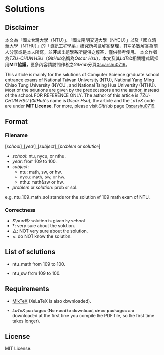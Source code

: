 # Solutions
## Disclaimer

本文為「國立台灣大學（NTU）」、「國立陽明交通大學（NYCU）」以及「國立清華大學（NTHU）」的「資訊工程學系」研究所考試解答整理，其中多數解答為前人分享或是本人所寫，並**非**該出題學系所提供之解答，僅供參考使用。
本文作者為*TZU-CHUN HSU*（*GitHub*名稱為*Oscar Hsu*），本文及其*LaTeX*相關程式碼採用**MIT協議**，更多內容請訪問作者之*GitHub*分頁[Oscarshu0719](https://github.com/Oscarshu0719/)。

This article is mainly for the solutions of Computer Science graduate school entrance exams of National Taiwan University (NTU), National Yang Ming Chiao Tung University (NYCU), and National Tsing Hua University (NTHU). Most of the solutions are given by the predecessors and the author, instead of the school. FOR REFERENCE ONLY. The author of this article is *TZU-CHUN HSU* (*GitHub*'s name is *Oscar Hsu*), the article and the *LaTeX* code are under **MIT License**. For more, please visit *GitHub* page [Oscarshu0719](https://github.com/Oscarshu0719/).

## Format

### Filename

[*school*]\_[*year*]\_[*subject*]\_[*problem* or *solution*]

-   *school*: ntu, nycu, or nthu.
-   *year*: from 109 to 100.
-   *subject*: 
    -   ntu: math, sw, or hw.
    -   nycu: math, sw, or hw.
    -   nthu: math&sw or hw.
-   *problem* or *solution*: prob or sol.

e.g. ntu_109_math_sol stands for the solution of 109 math exam of NTU.

### Correctness

-   $\surd$: solution is given by school.
-   $\dag$: very sure about the solution.
-   $\triangle$: NOT very sure about the solution.
-   $\times$: do NOT know the solution.

## List of solutions

- ntu_math from 109 to 100.

- ntu_sw from 109 to 100.

## Requirements

- [MikTeX](https://miktex.org/download) (XeLaTeX is also downloaded).

- *LaTeX* packages (No need to download, since packages are downloaded at the first time you compile the PDF file, so the first time takes longer).

## License

MIT License.
